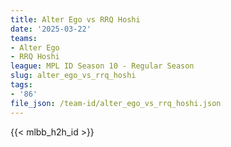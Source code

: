 ```yaml
---
title: Alter Ego vs RRQ Hoshi
date: '2025-03-22'
teams:
- Alter Ego
- RRQ Hoshi
league: MPL ID Season 10 - Regular Season
slug: alter_ego_vs_rrq_hoshi
tags:
- '86'
file_json: /team-id/alter_ego_vs_rrq_hoshi.json
---
```


{{< mlbb_h2h_id >}}
